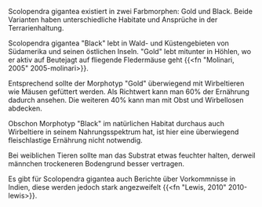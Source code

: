 Scolopendra gigantea existiert in zwei Farbmorphen: Gold und Black. Beide Varianten haben unterschiedliche Habitate und Ansprüche in der Terrarienhaltung.

Scolopendra gigantea "Black" lebt in Wald- und Küstengebieten von Südamerika und seinen östlichen Inseln. "Gold" lebt mitunter in Höhlen, wo er aktiv auf Beutejagt auf fliegende Fledermäuse geht {{<fn "Molinari, 2005" 2005-molinari>}}.

Entsprechend sollte der Morphotyp "Gold" überwiegend mit Wirbeltieren wie Mäusen gefüttert werden. Als Richtwert kann man 60% der Ernährung dadurch ansehen. Die weiteren 40% kann man mit Obst und Wirbellosen abdecken.

Obschon Morphotyp "Black" im natürlichen Habitat durchaus auch Wirbeltiere in seinem Nahrungsspektrum hat, ist hier eine überwiegend fleischlastige Ernährung nicht notwendig.

Bei weiblichen Tieren sollte man das Substrat etwas feuchter halten, derweil männchen trockeneren Bodengrund besser vertragen.

Es gibt für Scolopendra gigantea auch Berichte über Vorkommnisse in Indien, diese werden jedoch stark angezweifelt {{<fn "Lewis, 2010"  2010-lewis>}}.